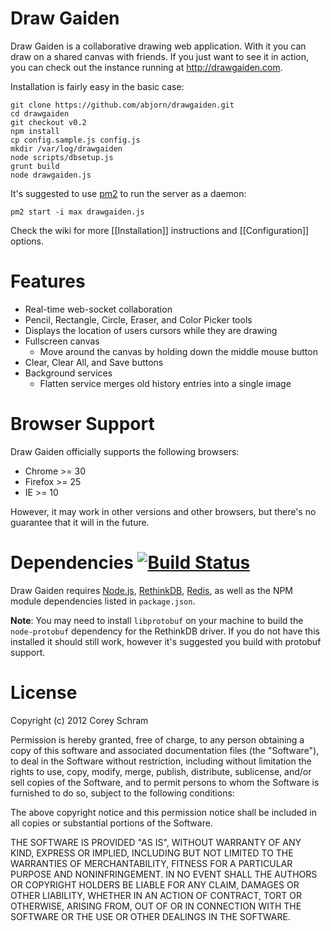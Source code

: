 # Draw Gaiden

Draw Gaiden is a collaborative drawing web application. With it you can draw on a shared canvas with friends. If you just want to see it in action, you can check out the instance running at http://drawgaiden.com.

Installation is fairly easy in the basic case:

	git clone https://github.com/abjorn/drawgaiden.git
	cd drawgaiden
	git checkout v0.2
	npm install
	cp config.sample.js config.js
	mkdir /var/log/drawgaiden
	node scripts/dbsetup.js
	grunt build
	node drawgaiden.js

It's suggested to use [pm2](https://github.com/Unitech/pm2) to run the server as a daemon:

	pm2 start -i max drawgaiden.js

Check the wiki for more [[Installation]] instructions and [[Configuration]] options.

# Features

* Real-time web-socket collaboration
* Pencil, Rectangle, Circle, Eraser, and Color Picker tools
* Displays the location of users cursors while they are drawing
* Fullscreen canvas
    + Move around the canvas by holding down the middle mouse button
* Clear, Clear All, and Save buttons
* Background services
    + Flatten service merges old history entries into a single image

# Browser Support

Draw Gaiden officially supports the following browsers:

* Chrome >= 30
* Firefox >= 25
* IE >= 10

However, it may work in other versions and other browsers, but there's no guarantee that it will in the future.

# Dependencies [![Build Status](https://david-dm.org/Abjorn/drawgaiden.png)](https://david-dm.org/Abjorn/drawgaiden)

Draw Gaiden requires [Node.js](http://nodejs.org), [RethinkDB](http://www.rethinkdb.com), [Redis](http://redis.io/), as well as the NPM module dependencies listed in `package.json`.

**Note**: You may need to install `libprotobuf` on your machine to build the `node-protobuf` dependency for the RethinkDB driver. If you do not have this installed it should still work, however it's suggested you build with protobuf support.

# License

Copyright (c) 2012 Corey Schram

Permission is hereby granted, free of charge, to any person obtaining a copy of this software and associated documentation files (the "Software"), to deal in the Software without restriction, including without limitation the rights to use, copy, modify, merge, publish, distribute, sublicense, and/or sell copies of the Software, and to permit persons to whom the Software is furnished to do so, subject to the following conditions:

The above copyright notice and this permission notice shall be included in all copies or substantial portions of the Software.

THE SOFTWARE IS PROVIDED "AS IS", WITHOUT WARRANTY OF ANY KIND, EXPRESS OR IMPLIED, INCLUDING BUT NOT LIMITED TO THE WARRANTIES OF MERCHANTABILITY, FITNESS FOR A PARTICULAR PURPOSE AND NONINFRINGEMENT. IN NO EVENT SHALL THE AUTHORS OR COPYRIGHT HOLDERS BE LIABLE FOR ANY CLAIM, DAMAGES OR OTHER LIABILITY, WHETHER IN AN ACTION OF CONTRACT, TORT OR OTHERWISE, ARISING FROM, OUT OF OR IN CONNECTION WITH THE SOFTWARE OR THE USE OR OTHER DEALINGS IN THE SOFTWARE.
